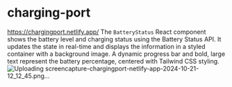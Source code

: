 # charging-port
https://chargingport.netlify.app/
The `BatteryStatus` React component shows the battery level and charging status using the Battery Status API. It updates the state in real-time and displays the information in a styled container with a background image. A dynamic progress bar and bold, large text represent the battery percentage, centered with Tailwind CSS styling.
![Uploading screencapture-chargingport-netlify-app-2024-10-21-12_12_45.png…]()
